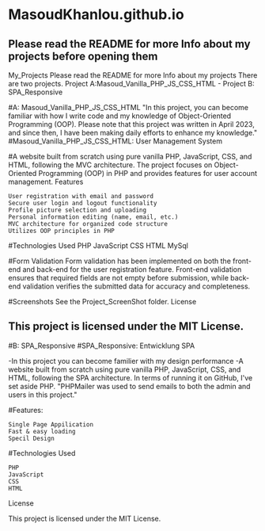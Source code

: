 # MasoudKhanlou.github.io
Please read the README for more Info about my projects before opening them
---------------------------------------------------------------------------------------------------------------------------------------------------------------
My_Projects
Please read the README for more Info about my projects There are two projects. Project A:Masoud_Vanilla_PHP_JS_CSS_HTML - Project B: SPA_Responsive

#A: Masoud_Vanilla_PHP_JS_CSS_HTML
"In this project, you can become familiar with how I write code and my knowledge of Object-Oriented Programming (OOP). Please note that this project was written in April 2023, and since then, I have been making daily efforts to enhance my knowledge."
#Masoud_Vanilla_PHP_JS_CSS_HTML: User Management System

#A website built from scratch using pure vanilla PHP, JavaScript, CSS, and HTML, following the MVC architecture. The project focuses on Object-Oriented Programming (OOP) in PHP and provides features for user account management.
Features

    User registration with email and password
    Secure user login and logout functionality
    Profile picture selection and uploading
    Personal information editing (name, email, etc.)
    MVC architecture for organized code structure
    Utilizes OOP principles in PHP

#Technologies Used
    PHP
    JavaScript
    CSS
    HTML
    MySql

#Form Validation
Form validation has been implemented on both the front-end and back-end for the user registration feature. Front-end validation ensures that required fields are not empty before submission, while back-end validation verifies the submitted data for accuracy and completeness.

#Screenshots
See the Project_ScreenShot folder.
License

This project is licensed under the MIT License.
-------------------------------------------------------------------------------------------------------------------------------------------------------------------------------------------------------------------------------------------------------
#B: SPA_Responsive
#SPA_Responsive: Entwicklung SPA

-In this project you can become familier with my design performance
-A website built from scratch using pure vanilla PHP, JavaScript, CSS, and HTML, following the SPA architecture.
 In terms of running it on GitHub, I've set aside PHP.
 "PHPMailer was used to send emails to both the admin and users in this project."

#Features:

    Single Page Appilication
    Fast & easy loading
    Specil Design
 
#Technologies Used

    PHP
    JavaScript
    CSS
    HTML

License

This project is licensed under the MIT License.

